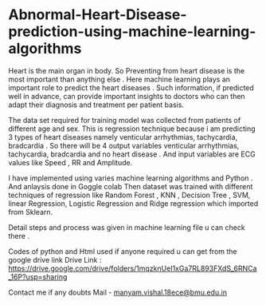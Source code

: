 # Abnormal-Heart-Disease-prediction-using-machine-learning-algorithms
Heart is the main organ in body. So Preventing from heart disease is the most important than anything else . Here machine learning plays an important role to predict the heart diseases . Such information, if predicted well in advance, can provide important insights to doctors who can then adapt their diagnosis and treatment per patient basis.

The data set required for training model  was collected  from patients of different age and sex.   This is regression technique  because i am predicting 3 types of heart diseases namely venticular arrhythmias, tachycardia, bradcardia . So there will be 4 output variables venticular arrhythmias, tachycardia, bradcardia and no heart disease . And input variables are ECG values like Speed , RR and Amplitude.

I have implemented using varies machine learning algorithms and Python . And anlaysis done in Goggle colab 
Then dataset was trained with different techniques of regression like Random Forest , KNN , Decision Tree , SVM, linear Regression, Logistic Regression and Ridge regression which imported from Sklearn.

Detail steps and process  was given in machine learning file u can check there . 

Codes of python and Html used if anyone required u can get from the google drive link 
Drive Link : https://drive.google.com/drive/folders/1mqzknUeI1xGa7RL893FXdS_6RNCa_16P?usp=sharing

Contact me if any doubts Mail - manyam.vishal.18ece@bmu.edu.in 


